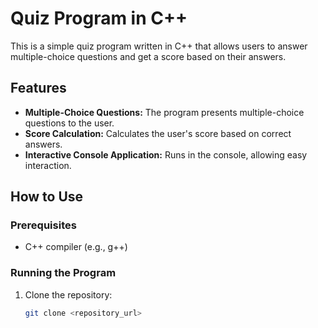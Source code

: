 # Quiz Program in C++

This is a simple quiz program written in C++ that allows users to answer multiple-choice questions and get a score based on their answers.

## Features

- **Multiple-Choice Questions:** The program presents multiple-choice questions to the user.
- **Score Calculation:** Calculates the user's score based on correct answers.
- **Interactive Console Application:** Runs in the console, allowing easy interaction.

## How to Use

### Prerequisites

- C++ compiler (e.g., g++)

### Running the Program

1. Clone the repository:

   ```bash
   git clone <repository_url>
